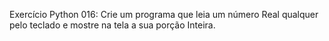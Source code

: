 Exercício Python 016: Crie um programa que leia um número Real qualquer pelo teclado e mostre na tela a sua porção Inteira.
